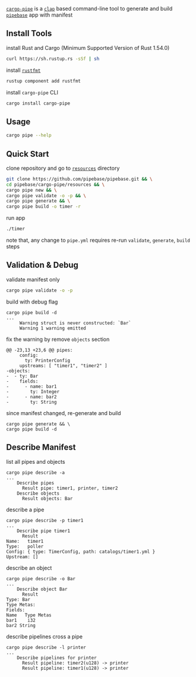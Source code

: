 [`cargo-pipe`] is a [`clap`] based command-line tool to generate and build [`pipebase`] app with manifest

## Install Tools
install Rust and Cargo (Minimum Supported Version of Rust 1.54.0)
```sh
curl https://sh.rustup.rs -sSf | sh
```
install [`rustfmt`]
```sh
rustup component add rustfmt
```
install `cargo-pipe` CLI
```sh
cargo install cargo-pipe
```

## Usage
```sh
cargo pipe --help
```

## Quick Start
clone repository and go to [`resources`] directory
```sh
git clone https://github.com/pipebase/pipebase.git && \
cd pipebase/cargo-pipe/resources && \
cargo pipe new && \
cargo pipe validate -o -p && \
cargo pipe generate && \
cargo pipe build -o timer -r
```
run app
```sh
./timer
```
note that, any change to `pipe.yml` requires re-run `validate`, `generate`, `build` steps

## Validation & Debug
validate manifest only
```sh
cargo pipe validate -o -p
```
build with debug flag
```
cargo pipe build -d
...
     Warning struct is never constructed: `Bar`
     Warning 1 warning emitted
```
fix the warning by remove `objects` section
```
@@ -23,13 +23,6 @@ pipes:
     config:
       ty: PrinterConfig
     upstreams: [ "timer1", "timer2" ]
-objects:
-  - ty: Bar
-    fields:
-      - name: bar1
-        ty: Integer
-      - name: bar2
-        ty: String
```
since manifest changed, re-generate and build
```
cargo pipe generate && \
cargo pipe build -d
```

## Describe Manifest
list all pipes and objects
```
cargo pipe describe -a
...
    Describe pipes
      Result pipe: timer1, printer, timer2
    Describe objects
      Result objects: Bar
```
describe a pipe
```
cargo pipe describe -p timer1
...
    Describe pipe timer1
      Result
Name:   timer1
Type:   poller
Config: { type: TimerConfig, path: catalogs/timer1.yml }
Upstream: []
```
describe an object
```
cargo pipe describe -o Bar
...
    Describe object Bar
      Result
Type: Bar
Type Metas:
Fields:
Name   Type Metas
bar1    i32
bar2 String
```
describe pipelines cross a pipe
```
cargo pipe describe -l printer
...
    Describe pipelines for printer
      Result pipeline: timer2(u128) -> printer
      Result pipeline: timer1(u128) -> printer
```

[`cargo-pipe`]: https://github.com/pipebase/pipebase/tree/main/cargo-pipe
[`resources`]: https://github.com/pipebase/pipebase/tree/main/cargo-pipe/resources
[`clap`]: https://github.com/clap-rs/clap
[`rustfmt`]: https://github.com/rust-lang/rustfmt
[`pipebase`]: https://github.com/pipebase/pipebase